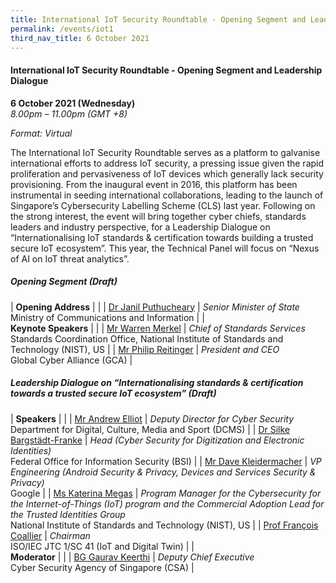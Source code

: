 ```yaml
---
title: International IoT Security Roundtable - Opening Segment and Leadership Dialogue
permalink: /events/iot1
third_nav_title: 6 October 2021
---
```

#### **International IoT Security Roundtable - Opening Segment and Leadership Dialogue**

**6 October 2021 (Wednesday)**  
*8.00pm – 11.00pm (GMT +8)*

*Format: Virtual*

The International IoT Security Roundtable serves as a platform to galvanise international efforts to address IoT security, a pressing issue given the rapid proliferation and pervasiveness of IoT devices which generally lack security provisioning. From the inaugural event in 2016, this platform has been instrumental in seeding international collaborations, leading to the launch of Singapore’s Cybersecurity Labelling Scheme (CLS) last year. Following on the strong interest, the event will bring together cyber chiefs, standards leaders and industry perspective, for a Leadership Dialogue on “Internationalising IoT standards & certification towards building a trusted secure IoT ecosystem”. This year, the Technical Panel will focus on “Nexus of AI on IoT threat analytics”.

##### **Opening Segment (Draft)**

| **Opening Address**      |                               |
| [Dr Janil Puthucheary](https://csa-sicw1-staging.netlify.app/janil-puthucheary) | *Senior Minister of State*<br>Ministry of Communications and Information    |
| <br> **Keynote Speakers**     |                               |
| [Mr Warren Merkel](https://csa-sicw1-staging.netlify.app/speaker-warren-merkel)     | *Chief of Standards Services*<br>Standards Coordination Office, National Institute of Standards and Technology (NIST), US |
| [Mr Philip Reitinger](https://csa-sicw1-staging.netlify.app/speaker-philip-reitinger)  | *President and CEO*<br>Global Cyber Alliance (GCA)           |

##### **Leadership Dialogue on “Internationalising standards & certification towards a trusted secure IoT ecosystem” (Draft)**

| **Speakers**                  |                                                                                                                                                      |
| [Mr Andrew Elliot](/speaker-andrew-elliot)          | *Deputy Director for Cyber Security*<br>Department for Digital, Culture, Media and Sport (DCMS)                                                                                                                 |
| [Dr Silke Bargstädt-Franke](/speaker-silke-b-f) | *Head (Cyber Security for Digitization and Electronic Identities)*<br> Federal Office for Information Security (BSI)                                                                                   |
| [Mr Dave Kleidermacher](/speaker-d-kleidermacher)     | *VP Engineering (Android Security & Privacy, Devices and Services Security & Privacy)*<br>Google                                                            |
| [Ms Katerina Megas](/speaker-kat-megas)         | *Program Manager for the Cybersecurity for the Internet-of-Things (IoT) program and the Commercial Adoption Lead for the Trusted Identities Group*<br>National Institute of Standards and Technology (NIST), US |
| [Prof François Coallier](/speaker-f-coallier)    | *Chairman*<br>ISO/IEC JTC 1/SC 41 (IoT and Digital Twin)                                                                                                                                             |
| <br> **Moderator**                 |                                                                                                                                                      |
| [BG Gaurav Keerthi](/speaker-gaurav-k)         | *Deputy Chief Executive*<br>Cyber Security Agency of Singapore (CSA)                                                                                                                 |